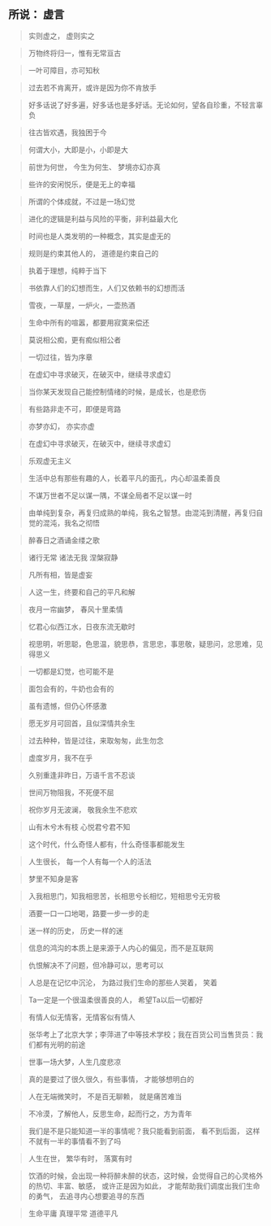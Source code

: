 ## 所说： 虚言

> 实则虚之， 虚则实之

> 万物终将归一，惟有无常亘古

> 一叶可障目，亦可知秋

> 过去若不肯离开，或许是因为你不肯放手

> 好多话说了好多遍，好多话也是多好话。无论如何，望各自珍重，不轻言辜负

> 往古皆欢遇，我独困于今

> 何谓大小，大即是小，小即是大

> 前世为何世， 今生为何生、  梦境亦幻亦真

> 些许的安闲悦乐，便是无上的幸福

> 所谓的个体成就，不过是一场幻觉

> 进化的逻辑是利益与风险的平衡，非利益最大化

> 时间也是人类发明的一种概念，其实是虚无的

> 规则是约束其他人的， 道德是约束自己的

> 执着于理想，纯粹于当下

> 书依靠人们的幻想而生，人们又依赖书的幻想而活

> 雪夜，一草屋，一炉火，一壶热酒

> 生命中所有的喧嚣，都要用寂寞来偿还

> 莫说相公痴，更有痴似相公者

> 一切过往，皆为序章

> 在虚幻中寻求破灭，在破灭中，继续寻求虚幻

> 当你某天发现自己能控制情绪的时候，是成长，也是悲伤

> 有些路非走不可，即便是弯路

> 亦梦亦幻， 亦实亦虚

> 在虚幻中寻求破灭，在破灭中，继续寻求虚幻

> 乐观虚无主义

> 生活中总有那些有趣的人，长着平凡的面孔，内心却温柔善良

> 不谋万世者不足以谋一隅，不谋全局者不足以谋一时

> 由单纯到复杂，再复归成熟的单纯，我名之智慧。由混沌到清醒，再复归自觉的混沌，我名之彻悟

> 醉春日之酒诵金缕之歌

> 诸行无常  诸法无我  涅槃寂静

> 凡所有相，皆是虚妄

> 人这一生，终要和自己的平凡和解

> 夜月一帘幽梦， 春风十里柔情

> 忆君心似西江水，日夜东流无歇时

> 视思明，听思聪，色思温，貌思恭，言思忠，事思敬，疑思问，忿思难，见得思义

> 一切都是幻觉，也可能不是

> 面包会有的，牛奶也会有的

> 虽有遗憾，但仍心怀感激

> 愿无岁月可回首，且似深情共余生

> 过去种种，皆是过往，来取匆匆，此生勿念

> 虚度岁月，我不在乎

> 久别重逢非昨日，万语千言不忍谈

> 世间万物阻我，不死便不屈

> 祝你岁月无波澜， 敬我余生不悲欢

> 山有木兮木有枝 心悦君兮君不知

> 这个时代，什么奇怪人都有，什么奇怪事都能发生

> 人生很长， 每一个人有每一个人的活法

> 梦里不知身是客

> 入我相思门，知我相思苦，长相思兮长相忆，短相思兮无穷极

> 酒要一口一口地喝，路要一步一步的走

> 迷一样的历史， 历史一样的迷

> 信息的鸿沟的本质上是来源于人内心的偏见，而不是互联网

> 仇恨解决不了问题，但冷静可以，思考可以

> 人总是在记忆中沉沦， 为路过我们生命的那些人哭着， 笑着

> Ta一定是一个很温柔很善良的人， 希望Ta以后一切都好

> 有情人似无情客，无情客似有情人

> 张华考上了北京大学；李萍进了中等技术学校；我在百货公司当售货员：我们都有光明的前途

> 世事一场大梦，人生几度悲凉

> 真的是要过了很久很久，有些事情， 才能够想明白的

> 人在无端微笑时， 不是百无聊赖， 就是痛苦难当

> 不冷漠，了解他人，反思生命，起而行之，方为青年

> 我们是不是只能知道一半的事情呢？我只能看到前面， 看不到后面， 这样不就有一半的事情看不到了吗

> 人生在世， 繁华有时， 落寞有时

> 饮酒的时候，会出现一种将醉未醉的状态，这时候，会觉得自己的心灵格外的热切、丰富、敏感， 或许正是因为如此， 才能帮助我们调度出我们生命的勇气， 去追寻内心想要追寻的东西

> 生命平庸  真理平常  道德平凡